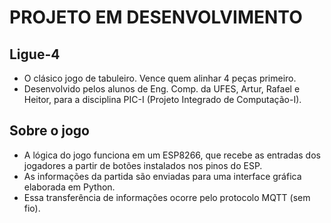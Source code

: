 # PROJETO EM DESENVOLVIMENTO

## Ligue-4
* O clásico jogo de tabuleiro. Vence quem alinhar 4 peças primeiro.
* Desenvolvido pelos alunos de Eng. Comp. da UFES, Artur, Rafael e Heitor, para a disciplina PIC-I (Projeto Integrado de Computação-I).

## Sobre o jogo
* A lógica do jogo funciona em um ESP8266, que recebe as entradas dos jogadores a partir de botões instalados nos pinos do ESP.
* As informações da partida são enviadas para uma interface gráfica elaborada em Python.
* Essa transferência de informações ocorre pelo protocolo MQTT (sem fio).
